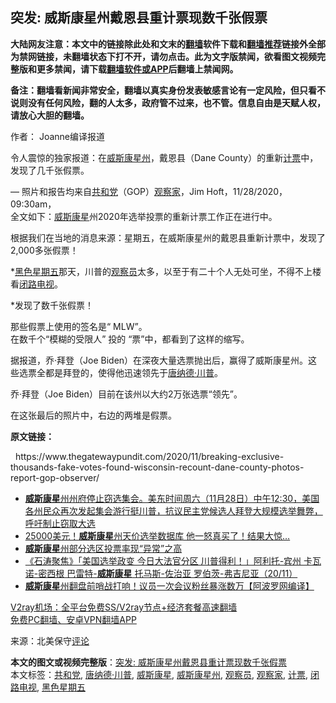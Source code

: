  <h2>突发: 威斯康星州戴恩县重计票现数千张假票</h2> <p class="notice"><b>大陆网友注意：本文中的链接除此处和文末的<a href="https://github.com/bannedbook/fanqiang" >翻墙</a>软件下载和<a href="https://github.com/killgcd/justmysocks/blob/master/README.md">翻墙推荐</a>链接外全部为禁网链接，未翻墙状态下打不开，请勿点击。此为文字版禁闻，欲看图文视频完整版和更多禁闻，请下载<a href="https://github.com/bannedbook/fanqiang">翻墙软件或APP</a>后翻墙上禁闻网。</p><p>备注：翻墙看新闻非常安全，翻墙以真实身份发表敏感言论有一定风险，但只看不说则没有任何风险，翻的人太多，政府管不过来，也不管。信息自由是天赋人权，请放心大胆的翻墙。</b></p>  <div class="entry"> <p>作者： Joanne编译报道</p> <p>令人震惊的独家报道：在<a href="https://www.bannedbook.org/bnews/tag/%E5%A8%81%E6%96%AF%E5%BA%B7%E6%98%9F%E5%B7%9E/" class="st_tag internal_tag" rel="tag" title="标签 威斯康星州 下的日志">威斯康星州</a>，戴恩县（Dane County）的重新<a href="https://www.bannedbook.org/bnews/tag/%E8%AE%A1%E7%A5%A8/" class="st_tag internal_tag" rel="tag" title="标签 计票 下的日志">计票</a>中，发现了几千张假票。</p> <p>— 照片和报告均来自<a href="https://www.bannedbook.org/bnews/tag/%e5%85%b1%e5%92%8c%e5%85%9a/" class="st_tag internal_tag" rel="tag" title="标签 共和党 下的日志">共和党</a>（GOP）<a href="https://www.bannedbook.org/bnews/tag/%E8%A7%82%E5%AF%9F%E5%AE%B6/" class="st_tag internal_tag" rel="tag" title="标签 观察家 下的日志">观察家</a>，Jim Hoft，11/28/2020，09:30am，<br />全文如下：<a href="https://www.bannedbook.org/bnews/tag/%E5%A8%81%E6%96%AF%E5%BA%B7%E6%98%9F/" class="st_tag internal_tag" rel="tag" title="标签 威斯康星 下的日志">威斯康星</a>州2020年选举投票的重新计票工作正在进行中。</p> <p>根据我们在当地的消息来源：星期五，在威斯康星州的戴恩县重新计票中，发现了2,000多张假票！</p> <p>*<a href="https://www.bannedbook.org/bnews/tag/%e9%bb%91%e8%89%b2%e6%98%9f%e6%9c%9f%e4%ba%94/" class="st_tag internal_tag" rel="tag" title="标签 黑色星期五 下的日志">黑色星期五</a>那天，川普的<a href="https://www.bannedbook.org/bnews/tag/%E8%A7%82%E5%AF%9F%E5%91%98/" class="st_tag internal_tag" rel="tag" title="标签 观察员 下的日志">观察员</a>太多，以至于有二十个人无处可坐，不得不上楼看<a href="https://www.bannedbook.org/bnews/tag/%E9%97%AD%E8%B7%AF%E7%94%B5%E8%A7%86/" class="st_tag internal_tag" rel="tag" title="标签 闭路电视 下的日志">闭路电视</a>。</p> <p>*发现了数千张假票！</p>  <p>那些假票上使用的签名是“ MLW”。<br />在数千个“模糊的受限人” 投的 “票”中，都看到了这样的缩写。</p> <p>据报道，乔·拜登（Joe Biden）在深夜大量选票抛出后，赢得了威斯康星州。这些选票全都是拜登的，使得他迅速领先于<a href="https://www.bannedbook.org/bnews/tag/%e5%94%90%e7%ba%b3%e5%be%b7%c2%b7%e5%b7%9d%e6%99%ae/" class="st_tag internal_tag" rel="tag" title="标签 唐纳德·川普 下的日志">唐纳德·川普</a>。</p> <p>乔·拜登（Joe Biden）目前在该州以大约2万张选票“领先”。</p> <p>在这张最后的照片中，右边的两堆是假票。</p> <p><strong>原文链接：</strong></p> <p>&nbsp; https://www.thegatewaypundit.com/2020/11/breaking-exclusive-thousands-fake-votes-found-wisconsin-recount-dane-county-photos-report-gop-observer/</p>  <ul class='op-related-articles' title='相关阅读'> <li><a href='https://www.bannedbook.org/bnews/bannedvideo/20201129/1439115.html' target='_blank'><b>威斯康星</b>州州府停止窃选集会。美东时间周六（11月28日）中午12:30，美国各州民众再次发起集会游行挺川普，抗议民主党候选人拜登大规模选举舞弊，呼吁制止窃取大选</a></li> <li><a href='https://www.bannedbook.org/bnews/topimagenews/20201128/1438779.html' target='_blank'>25000美元！<b>威斯康星</b>州天价选举数据库 他一怒真买了！结果大惊…</a></li> <li><a href='https://www.bannedbook.org/bnews/cnnews/20201126/1437434.html' target='_blank'><b>威斯康星</b>州部分选区投票率现“异常”之高</a></li> <li><a href='https://www.bannedbook.org/bnews/bannedvideo/20201121/1434695.html' target='_blank'>《石涛聚焦》「美国选举政变 今日大法官分区 川普得利！」阿利托-宾州 卡瓦诺-密西根 巴雷特-<b>威斯康星</b> 托马斯-佐治亚 罗伯茨-弗吉尼亚（20/11）</a></li> <li><a href='https://www.bannedbook.org/bnews/cnnews/20201121/1434584.html' target='_blank'><b>威斯康星</b>州翻盘前哨战打响！议员一次会议粉丝暴涨数万【阿波罗网编译】</a></li> </ul> <p class="texttj"> <a href="https://www.bannedbook.org/forum23/topic22702.html" target="_blank">V2ray机场：全平台免费SS/V2ray节点+经济套餐高速翻墙</a><br/> <a href="https://github.com/bannedbook/fanqiang/wiki/%E7%A6%81%E9%97%BB%E7%BD%91%E5%AE%89%E5%8D%93%E7%BF%BB%E5%A2%99%E6%96%B0%E9%97%BBAPP" target="_blank">免费PC翻墙、安卓VPN翻墙APP</a></p><p> 来源：北美保守<span class='wp_keywordlink_affiliate'><a href="https://www.bannedbook.org/bnews/comments/" title="新闻评论" target="_blank">评论</a></span> </p><a name='sharetosocial'></a>       <div><b>本文的图文或视频完整版</b>：<a href='https://www.bannedbook.org/bnews/cnnews/20201129/1439121.html'>突发: 威斯康星州戴恩县重计票现数千张假票</a></div>  </div><!--END ENTRY--> <div class="postfooter"> <div>本文标签：<a href="https://www.bannedbook.org/bnews/tag/%e5%85%b1%e5%92%8c%e5%85%9a/" rel="tag">共和党</a>, <a href="https://www.bannedbook.org/bnews/tag/%e5%94%90%e7%ba%b3%e5%be%b7%c2%b7%e5%b7%9d%e6%99%ae/" rel="tag">唐纳德·川普</a>, <a href="https://www.bannedbook.org/bnews/tag/%E5%A8%81%E6%96%AF%E5%BA%B7%E6%98%9F/" rel="tag">威斯康星</a>, <a href="https://www.bannedbook.org/bnews/tag/%E5%A8%81%E6%96%AF%E5%BA%B7%E6%98%9F%E5%B7%9E/" rel="tag">威斯康星州</a>, <a href="https://www.bannedbook.org/bnews/tag/%E8%A7%82%E5%AF%9F%E5%91%98/" rel="tag">观察员</a>, <a href="https://www.bannedbook.org/bnews/tag/%E8%A7%82%E5%AF%9F%E5%AE%B6/" rel="tag">观察家</a>, <a href="https://www.bannedbook.org/bnews/tag/%E8%AE%A1%E7%A5%A8/" rel="tag">计票</a>, <a href="https://www.bannedbook.org/bnews/tag/%E9%97%AD%E8%B7%AF%E7%94%B5%E8%A7%86/" rel="tag">闭路电视</a>, <a href="https://www.bannedbook.org/bnews/tag/%e9%bb%91%e8%89%b2%e6%98%9f%e6%9c%9f%e4%ba%94/" rel="tag">黑色星期五</a></div>  </div><!--END POSTFOOTER--> 